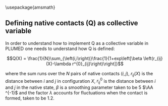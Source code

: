 <script
  src="https://cdn.mathjax.org/mathjax/latest/MathJax.js?config=TeX-AMS-MML_HTMLorMML"
  type="text/javascript">
</script>

\usepackage{amsmath}

## Defining native contacts (Q) as collective variable
In order to understand how to implement Q as a collective variable in PLUMED
one needs to understand how Q is defined:

$$Q(X) = \frac{1}{N}\sum_{\left(i,i\right)}\frac{1}{1+exp\left[\beta \left(r_{ij}(X)-\lambda r^{0}_{ij}\right)\right]}$$

where the sum runs over the $N$ pairs of native contacts $(i,j)$, $r_{ij}(X)$ is the 
distance between $i$ and $j$ in configuration $X$, $r^{0}_{ij}$ is the distance between
$i$ and $j$ in the native state, $\beta$ is a smoothing parameter taken to be 5 $\AA ^{-1}$ and
the factor $\lambda$ accounts for fluctuations when the contact is formed, taken to be
1.2.
